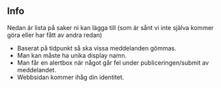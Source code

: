 ## Info

Nedan är lista på saker ni kan lägga till (som är sånt vi inte själva kommer göra eller har fått av andra redan)

* Baserat på tidpunkt så ska vissa meddelanden gömmas.
* Man kan måste ha unika display namn. 
* Man får en alertbox när något går fel under publiceringen/submit av meddelandet.
* Webbsidan kommer ihåg din identitet.


